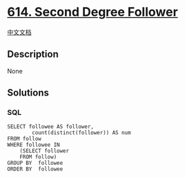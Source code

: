 # [614. Second Degree Follower](https://leetcode.com/problems/second-degree-follower)

[中文文档](/solution/0600-0699/0614.Second%20Degree%20Follower/README.md)

## Description

None

## Solutions

<!-- tabs:start -->

### **SQL**

```
SELECT followee AS follower,
        count(distinct(follower)) AS num
FROM follow
WHERE followee IN
    (SELECT follower
    FROM follow)
GROUP BY  followee
ORDER BY  followee
```

<!-- tabs:end -->
